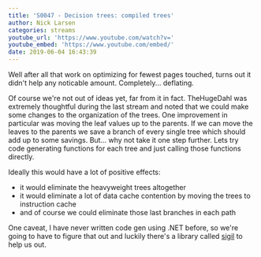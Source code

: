 ```yaml
---
title: 'S0047 - Decision trees: compiled trees'
author: Nick Larsen
categories: streams
youtube_url: 'https://www.youtube.com/watch?v='
youtube_embed: 'https://www.youtube.com/embed/'
date: 2019-06-04 16:43:39
---
```



Well after all that work on optimizing for fewest pages touched, turns out it didn't help any noticable amount.  Completely... deflating.

Of course we're not out of ideas yet, far from it in fact.  TheHugeDahl was extremely thoughtful during the last stream and noted that we could make some changes to the organization of the trees.  One improvement in particular was moving the leaf values up to the parents.  If we can move the leaves to the parents we save a branch of every single tree which should add up to some savings.  But... why not take it one step further.  Lets try code generating functions for each tree and just calling those functions directly.

Ideally this would have a lot of positive effects:

- it would eliminate the heavyweight trees altogether
- it would eliminate a lot of data cache contention by moving the trees to instruction cache
- and of course we could eliminate those last branches in each path

One caveat, I have never written code gen using .NET before, so we're going to have to figure that out and luckily there's a library called [sigil](https://github.com/kevin-montrose/Sigil) to help us out.
